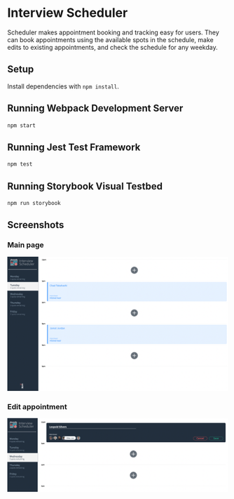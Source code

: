 # Interview Scheduler

Scheduler makes appointment booking and tracking easy for users. They can book appointments using the available spots in the schedule, make edits to existing appointments, and check the schedule for any weekday.

## Setup

Install dependencies with `npm install`.

## Running Webpack Development Server

```sh
npm start
```

## Running Jest Test Framework

```sh
npm test
```

## Running Storybook Visual Testbed

```sh
npm run storybook
```

## Screenshots

### Main page

![ScreenShot](/public/images/Main-page.png)

### Edit appointment

![ScreenShot](/public/images/Edit-appointment.png)
